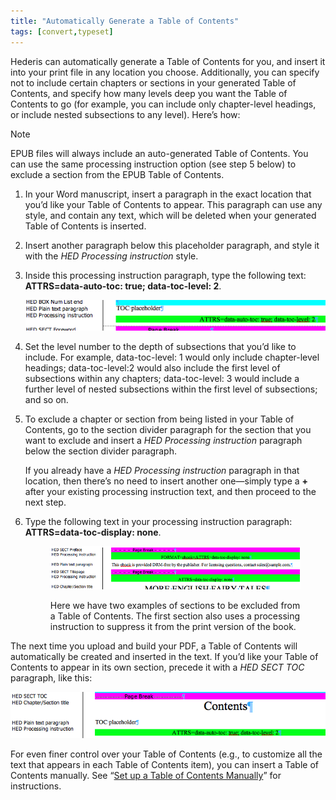 ```yaml
---
title: "Automatically Generate a Table of Contents"
tags: [convert,typeset]
---
```

 
<html><body><section data-type="chapter" class="hsecchapter" data-hederis-type="hsecchapter" id="autogen-a-toc" data-pi-attrs="id: autogen-a-toc; data-tags: convert,typeset;" role="doc-chapter" data-tags="convert,typeset" data-author-name=" " data-book-title=" " title="Automatically Generate a Table of Contents"><p class="hblkp" data-hederis-type="hblkp" id="pD0F7SiUr">Hederis can automatically generate a Table of Contents for you, and insert it into your print file in any location you choose. Additionally, you can specify not to include certain chapters or sections in your generated Table of Contents, and specify how many levels deep you want the Table of Contents to go (for example, you can include only chapter-level headings, or include nested subsections to any level). Here&#8217;s how:</p><div class="hwprbox box" data-hederis-type="hwprbox" id="pEBN2nITM" data-type="sidebar"><p class="hblktype" data-hederis-type="hblktype" id="pFjweOeO9">Note</p><p class="hblkp" data-hederis-type="hblkp" id="pD8mRUK09">EPUB files will always include an auto-generated Table of Contents. You can use the same processing instruction option (see step 5 below) to exclude a section from the EPUB Table of Contents.</p></div><ol class="hwprnumlist" data-hederis-type="hwprnumlist" id="p3QVVux2I"><li class="hblkoli" data-hederis-type="hblkoli" id="liWpG01cJH"><p class="hblkoli" data-hederis-type="hblklip" id="pQEXFBJf9">In your Word manuscript, insert a paragraph in the exact location that you&#8217;d like your Table of Contents to appear. This paragraph can use any style, and contain any text, which will be deleted when your generated Table of Contents is inserted.</p></li><li class="hblkoli" data-hederis-type="hblkoli" id="liRIgxk9OQ"><p class="hblkoli" data-hederis-type="hblklip" id="pK4L90Oty">Insert another paragraph below this placeholder paragraph, and style it with the <em data-hederis-type="hspanem" id="pYv7mfuwg">HED Processing instruction</em> style.</p></li><li class="hblkoli" data-hederis-type="hblkoli" id="livMpugOFc"><p class="hblkoli" data-hederis-type="hblklip" id="pqr774Rla">Inside this processing instruction paragraph, type the following text: <strong data-hederis-type="hspanstrong" id="pI5BB4uF9">ATTRS=data-auto-toc: true; data-toc-level: 2</strong>. </p><img data-hederis-type="hblkimg" class="hblkimg" id="pRgqMCq7y" src="/images/tocplaceholder.png" data-img-src="/images/tocplaceholder.png"/></li><li class="hblkoli" data-hederis-type="hblkoli" id="liFqrObVgn"><p class="hblkoli" data-hederis-type="hblklip" id="pfCcswvYZ">Set the level number to the depth of subsections that you&#8217;d like to include. For example, data-toc-level: 1 would only include chapter-level headings; data-toc-level:2 would also include the first level of subsections within any chapters; data-toc-level: 3 would include a further level of nested subsections within the first level of subsections; and so on.</p></li><li class="hblkoli" data-hederis-type="hblkoli" id="libgvKhsPj"><p class="hblkoli" data-hederis-type="hblklip" id="pWZivNn2t">To exclude a chapter or section from being listed in your Table of Contents, go to the section divider paragraph for the section that you want to exclude and insert a <em class="hspanem" data-hederis-type="hspanem" id="p7GRZ99Ky">HED Processing instruction</em> paragraph below the section divider paragraph. </p><p class="hblklicont" data-hederis-type="hblklicont" id="pyAIJ65bK">If you already have a <em class="hspanem" data-hederis-type="hspanem" id="p3duVkioT">HED Processing instruction</em> paragraph in that location, then there&#8217;s no need to insert another one&#8212;simply type a <strong class="hspanstrong" data-hederis-type="hspanstrong" id="pOhOakjYx">+</strong> after your existing processing instruction text, and then proceed to the next step.</p></li><li class="hblkoli" data-hederis-type="hblkoli" id="lig7oelBcy"><p class="hblkoli" data-hederis-type="hblklip" id="pRLBs84bN">Type the following text in your processing instruction paragraph: <strong class="hspanstrong" data-hederis-type="hspanstrong" id="pQjfMSqK9">ATTRS=data-toc-display: none</strong>.</p><figure class="hwprfig" data-hederis-type="hwprfig" id="pwt68PmVC"><img data-hederis-type="hblkimg" class="hblkimg" id="pd3KgOC4K" src="/images/tocexclude.png" data-img-src="/images/tocexclude.png"/><p class="hblkcaption" data-hederis-type="hblkcaption" id="pOp9EFOVm">Here we have two examples of sections to be excluded from a Table of Contents. The first section also uses a processing instruction to suppress it from the print version of the book.</p></figure></li></ol><p class="hblkp" data-hederis-type="hblkp" id="pNiHWMPZH">The next time you upload and build your PDF, a Table of Contents will automatically be created and inserted in the text. If you&#8217;d like your Table of Contents to appear in its own section, precede it with a <em class="hspanem" data-hederis-type="hspanem" id="pMj25woq7">HED SECT TOC</em> paragraph, like this:</p><img data-hederis-type="hblkimg" class="hblkimg" id="pEWUmShIb" src="/images/tocsection.png" data-img-src="/images/tocsection.png"/><p class="hblkp" data-hederis-type="hblkp" id="p0BCgdhUU">For even finer control over your Table of Contents (e.g., to customize all the text that appears in each Table of Contents item), you can insert a Table of Contents manually. See &#8220;<a href="{% link _docs/setup-a-toc.md %}" class="hspana" data-hederis-type="hspana" id="pwVnClLth">Set up a Table of Contents Manually</a>&#8221; for instructions.</p></section></body></html>
